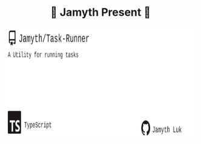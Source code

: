<!-- built at 8/13/2023, 1:49:23 AM -->
<h1 align="center">
🎉 Jamyth Present 🎉
</h1>
<p align="center">
    <a href="https://github.com/Jamyth/Task-Runner">
        <img width="1000" height="300" src="./readme.svg" />
    </a>
</p>